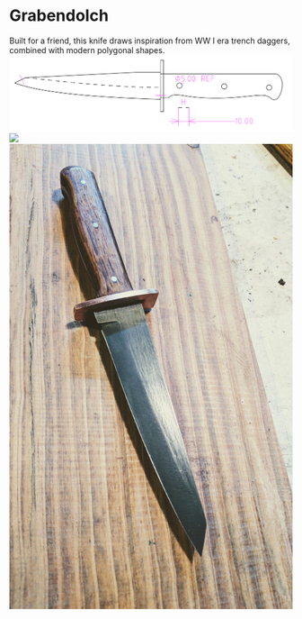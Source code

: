 # Grabendolch
Built for a friend, this knife draws inspiration from WW I era trench daggers, combined with modern polygonal shapes.
![](grabendolch_sketch.svg)
![](grabendolch_sketch.png)
![preview](gallery_1.jpg)

